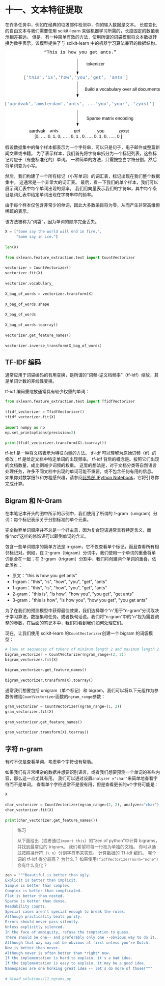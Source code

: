 # 十一、文本特征提取

在许多任务中，例如在经典的垃圾邮件检测中，你的输入数据是文本。 长度变化的自由文本与我们需要使用 scikit-learn 来做机器学习所需的，长度固定的数值表示相差甚远。 但是，有一种简单有效的方法，使用所谓的词袋模型将文本数据转换为数字表示，该模型提供了与 scikit-learn 中的机器学习算法兼容的数据结构。

![](img/bag_of_words.svg)

假设数据集中的每个样本都表示为一个字符串，可以只是句子，电子邮件或整篇新闻文章或书籍。 为了表示样本，我们首先将字符串拆分为一个标记列表，这些标记对应于（有些标准化的）单词。 一种简单的方法，只需按空白字符分割，然后将单词变为小写。

然后，我们构建了一个所有标记（小写单词）的词汇表，标记出现在我们整个数据集中。 这通常是一个非常大的词汇表。 最后，看一下我们的单个样本，我们可以展示词汇表中每个单词出现的频率。 我们用向量表示我们的字符串，其中每个条目是词汇表中给定单词出现在字符串中的频率。

由于每个样本仅包含非常少的单词，因此大多数条目将为零，从而产生非常高维但稀疏的表示。

该方法被称为“词袋”，因为单词的顺序完全丢失。

```py
X = ["Some say the world will end in fire,",
     "Some say in ice."]

len(X)

from sklearn.feature_extraction.text import CountVectorizer

vectorizer = CountVectorizer()
vectorizer.fit(X)

vectorizer.vocabulary_

X_bag_of_words = vectorizer.transform(X)

X_bag_of_words.shape

X_bag_of_words

X_bag_of_words.toarray()

vectorizer.get_feature_names()

vectorizer.inverse_transform(X_bag_of_words)
```

## TF-IDF 编码

通常应用于词袋编码的有用变换，是所谓的“词频-逆文档频率”（tf-idf）缩放，其是单词计数的非线性变换。

tf-idf 编码重缩放通常具有较少权重的单词：

```py
from sklearn.feature_extraction.text import TfidfVectorizer

tfidf_vectorizer = TfidfVectorizer()
tfidf_vectorizer.fit(X)

import numpy as np
np.set_printoptions(precision=2)

print(tfidf_vectorizer.transform(X).toarray())
```

tf-idf 是一种将文档表示为特征向量的方法。 tf-idf 可以理解为原始词频（tf）的修改；tf 是给定文档中特定单词的出现频率。 tf-idf 背后的概念是。按照它们出现的文档数量，成比例减少词频的权重。 这里的想法是，对于文档分类等自然语言处理任务，许多不同文档中出现的单词可能不重要，或不包含任何有用的信息。 如果你对数学细节和方程感兴趣，请参阅[此外部 IPython Notebook](http://nbviewer.jupyter.org/github/rasbt/pattern_classification/blob/master/machine_learning/scikit-learn/tfidf_scikit-learn.ipynb)，它将引导你完成计算。

## Bigram 和 N-Gram

在本笔记本开头的图中所示的示例中，我们使用了所谓的 1-gram（unigram）分词：每个标记表示关于分割标准的单个元素。

完全抛弃单词顺序并不总是一个好主意，因为复合短语通常具有特定含义，而像“not”这样的修饰语可以颠倒单词的含义。

包含一些单词顺序的简单方法是 n-gram，它不仅查看单个标记，而且查看所有相邻标记对。例如，在 2-gram（bigram）分词中，我们使用一个单词的重叠将单词组合在一起；在 3-gram（trigram）分割中，我们将创建两个单词的重叠，依此类推：

+   原文："this is how you get ants"
+   1-gram："this", "is", "how", "you", "get", "ants"
+   1-gram："this", "is", "how", "you", "get", "ants"
+   2-gram："this is", "is how", "how you", "you get", "get ants"
+   3-gram："this is how", "is how you", "how you get", "you get ants"

为了在我们的预测模型中获得最佳效果，我们选择哪个“n”用于“n-gram”分词取决于学习算法，数据集和任务。或者换句话说，我们将“n-gram”中的“n”视为需要调整的参数，在后面的笔记本中，我们将看到我们如何处理它们。

现在，让我们使用 scikit-learn 的`CountVectorizer`创建一个 bigram 的词袋模型：

```py
# look at sequences of tokens of minimum length 2 and maximum length 2
bigram_vectorizer = CountVectorizer(ngram_range=(2, 2))
bigram_vectorizer.fit(X)

bigram_vectorizer.get_feature_names()

bigram_vectorizer.transform(X).toarray()
```

通常我们想要包括 unigram（单个标记）和 bigram，我们可以将以下元组作为参数传递给`CountVectorizer`函数的`ngram_range`参数：

```py
gram_vectorizer = CountVectorizer(ngram_range=(1, 2))
gram_vectorizer.fit(X)

gram_vectorizer.get_feature_names()

gram_vectorizer.transform(X).toarray()
```

## 字符 n-gram

有时不仅是查看单词，考虑单个字符也有帮助。

如果我们有非常嘈杂的数据并想要识别语言，或者我们想要预测一个单词的某些内容，那么这一点尤其有用。 我们可以通过设置`analyzer ="char"`来简单地查看字符而不是单词。 查看单个字符通常不是很有用，但是查看更长的`n`个字符可能是：

```py
X

char_vectorizer = CountVectorizer(ngram_range=(2, 2), analyzer="char")
char_vectorizer.fit(X)

print(char_vectorizer.get_feature_names())
```

> 练习
> 
> 从下面给出（或者通过`import this`）的“zen of python”中计算 bigrams，并找到最常见的 trigram。 我们希望将每一行视为单独的文档。 你可以通过按照换行符（`\ n`）分割字符串来实现。 计算数据的 Tf-idf 编码。 哪个词的 tf-idf 得分最高？ 为什么？ 如果使用`TfidfVectorizer(norm="none")`会有什么变化？

```py
zen = """Beautiful is better than ugly.
Explicit is better than implicit.
Simple is better than complex.
Complex is better than complicated.
Flat is better than nested.
Sparse is better than dense.
Readability counts.
Special cases aren't special enough to break the rules.
Although practicality beats purity.
Errors should never pass silently.
Unless explicitly silenced.
In the face of ambiguity, refuse the temptation to guess.
There should be one-- and preferably only one --obvious way to do it.
Although that way may not be obvious at first unless you're Dutch.
Now is better than never.
Although never is often better than *right* now.
If the implementation is hard to explain, it's a bad idea.
If the implementation is easy to explain, it may be a good idea.
Namespaces are one honking great idea -- let's do more of those!"""

# %load solutions/11_ngrams.py
```

